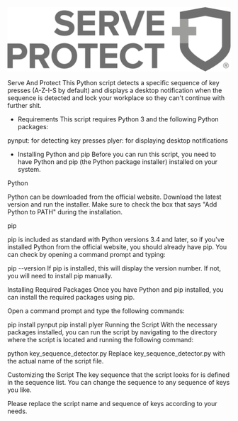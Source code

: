 ![alt text](https://github.com/vasil-lyubenov/serve_and_protect/blob/main/logo.png?raw=true)

Serve And Protect
This Python script detects a specific sequence of key presses (A-Z-I-S by default) and displays a desktop notification when the sequence is detected and lock your workplace so they can't continue with further shit.

- Requirements
This script requires Python 3 and the following Python packages:

pynput: for detecting key presses
plyer: for displaying desktop notifications

- Installing Python and pip
Before you can run this script, you need to have Python and pip (the Python package installer) installed on your system.

Python

Python can be downloaded from the official website. Download the latest version and run the installer. Make sure to check the box that says "Add Python to PATH" during the installation.

pip

pip is included as standard with Python versions 3.4 and later, so if you've installed Python from the official website, you should already have pip. You can check by opening a command prompt and typing:

pip --version
If pip is installed, this will display the version number. If not, you will need to install pip manually.

Installing Required Packages
Once you have Python and pip installed, you can install the required packages using pip.

Open a command prompt and type the following commands:

pip install pynput
pip install plyer
Running the Script
With the necessary packages installed, you can run the script by navigating to the directory where the script is located and running the following command:

python key_sequence_detector.py
Replace key_sequence_detector.py with the actual name of the script file.

Customizing the Script
The key sequence that the script looks for is defined in the sequence list. You can change the sequence to any sequence of keys you like.

Please replace the script name and sequence of keys according to your needs.